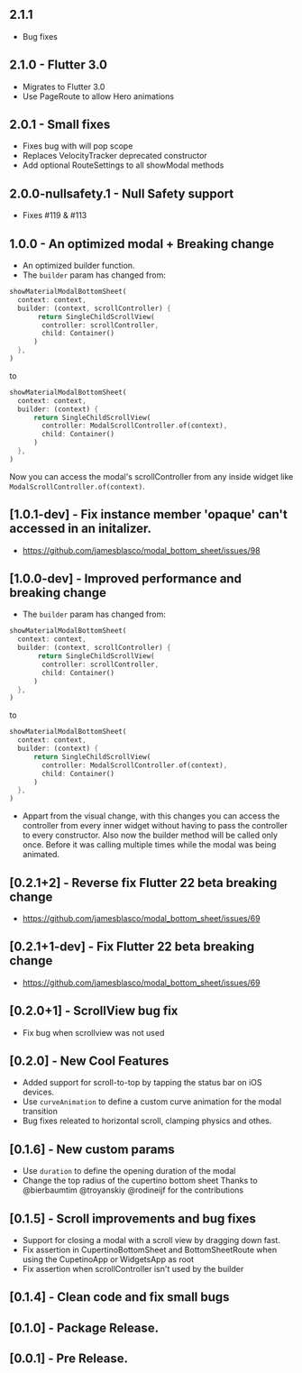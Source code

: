 
## 2.1.1 
+ Bug fixes

## 2.1.0 - Flutter 3.0
+ Migrates to Flutter 3.0
+ Use PageRoute to allow Hero animations
## 2.0.1 - Small fixes
+ Fixes bug with will pop scope
+ Replaces VelocityTracker deprecated constructor
+ Add optional RouteSettings to all showModal methods

## 2.0.0-nullsafety.1 - Null Safety support
+ Fixes #119 & #113

## 1.0.0 - An optimized modal + Breaking change
- An optimized builder function.
- The `builder` param has changed from:
```dart
showMaterialModalBottomSheet(
  context: context,
  builder: (context, scrollController) {
       return SingleChildScrollView(
        controller: scrollController,
        child: Container()
      )
  },
)
```
to 

```dart
showMaterialModalBottomSheet(
  context: context,
  builder: (context) {
      return SingleChildScrollView(
        controller: ModalScrollController.of(context),
        child: Container()
      )
  },
)
```

Now you can access the modal's scrollController from any inside widget like `ModalScrollController.of(context)`.

## [1.0.1-dev] - Fix instance member 'opaque' can't accessed in an initalizer.
- https://github.com/jamesblasco/modal_bottom_sheet/issues/98

## [1.0.0-dev] - Improved performance and breaking change
- The `builder` param has changed from:
```dart
showMaterialModalBottomSheet(
  context: context,
  builder: (context, scrollController) {
       return SingleChildScrollView(
        controller: scrollController,
        child: Container()
      )
  },
)
```
to 

```dart
showMaterialModalBottomSheet(
  context: context,
  builder: (context) {
      return SingleChildScrollView(
        controller: ModalScrollController.of(context),
        child: Container()
      )
  },
)
```
- Appart from the visual change, with this changes you can access the controller from every inner widget without having to pass the controller to every constructor. Also now the builder method will be called only once. Before it was calling multiple times while the modal was being animated.

## [0.2.1+2] - Reverse fix Flutter 22 beta breaking change
- https://github.com/jamesblasco/modal_bottom_sheet/issues/69

## [0.2.1+1-dev] - Fix Flutter 22 beta breaking change
- https://github.com/jamesblasco/modal_bottom_sheet/issues/69

## [0.2.0+1] - ScrollView bug fix
- Fix bug when scrollview was not used 

## [0.2.0] - New Cool Features
- Added support for scroll-to-top by tapping the status bar on iOS devices.
- Use `curveAnimation` to define a custom curve animation for the modal transition
- Bug fixes releated to horizontal scroll, clamping physics and othes.


## [0.1.6] - New custom params
- Use `duration` to define the opening duration of the modal
- Change the top radius of the cupertino bottom sheet 
Thanks to @bierbaumtim @troyanskiy @rodineijf for the contributions

## [0.1.5] - Scroll improvements and bug fixes
- Support for closing a modal with a scroll view by dragging down fast.
- Fix assertion in CupertinoBottomSheet and BottomSheetRoute when using the CupetinoApp or WidgetsApp as root
- Fix assertion when scrollController isn't used by the builder 


## [0.1.4] - Clean code and fix small bugs

## [0.1.0] - Package Release.

## [0.0.1] - Pre Release.

